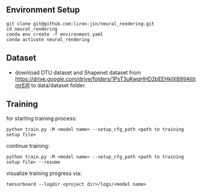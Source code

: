 ## Environment Setup
```commandline
git clone git@github.com:liren-jin/neural_rendering.git
cd neural_rendering
conda env create -f environment.yaml
conda activate neural_rendering
```

## Dataset
- download DTU dataset and Shapenet dataset from https://drive.google.com/drive/folders/1PsT3uKwqHHD2bEEHkIXB99AlIjtmrEiR to data/dataset folder.

## Training
for starting training process:
```commandline
python train.py -M <model name> --setup_cfg_path <path to training setup file>
```
continue training:
```commandline
python train.py -M <model name> --setup_cfg_path <path to training setup file> --resume
```
visualize training progress via:
``` commandline
tensorboard --logdir <project dir>/logs/<model name>
```
